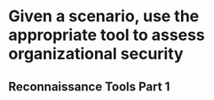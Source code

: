 # Given a scenario, use the appropriate tool to assess organizational security

## Reconnaissance Tools Part 1
